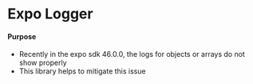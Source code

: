 # Expo Logger

#### Purpose

* Recently in the expo sdk 46.0.0, the logs for objects or arrays do not show properly
* This library helps to mitigate this issue